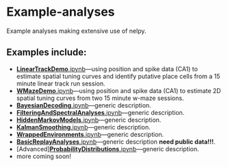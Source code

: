 # Example-analyses
Example analyses making extensive use of nelpy.

## Examples include:
  * [**LinearTrackDemo**.ipynb](../master/LinearTrackDemo.ipynb)—using position and spike data (CA1) to estimate spatial tuning curves and identify putative place cells from a 15 minute linear track run session.
  *  [**WMazeDemo**.ipynb](../master/WMazeDemo.ipynb)—using position and spike data (CA1) to estimate 2D spatial tuning curves from two 15 minute w-maze sessions.
  * [**BayesianDecoding**.ipynb](../master/BayesianDecoding.ipynb)—generic description.
  * [**FilteringAndSpectralAnalyses**.ipynb](../master/FilteringAndSpectralAnalyses.ipynb)—generic description.
  * [**HiddenMarkovModels**.ipynb](../master/HiddenMarkovModels.ipynb)—generic description.
  * [**KalmanSmoothing**.ipynb](../master/KalmanSmoothing.ipynb)—generic description.
  * [**WrappedEnvironments**.ipynb](../master/WrappedEnvironments.ipynb)—generic description.
  * [**BasicReplayAnalyses**.ipynb](../master/BasicReplayAnalyses.ipynb)—generic description **need public data!!!**.
  * [Advanced][**ProbabilityDistributions**.ipynb](../master/ProbabilityDistributions.ipynb)—generic description.
  * more coming soon!
